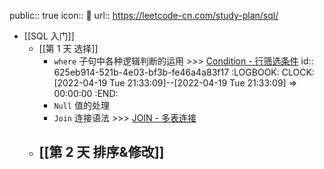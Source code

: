 public:: true
icon:: 📌
url:: https://leetcode-cn.com/study-plan/sql/

- [[SQL 入门]]
	- [[第 1 天 选择]]
		- `where` 子句中各种逻辑判断的运用 >>> [Condition - 行筛选条件](https://aetherhjf.netlify.app/2020-02-17-%E6%95%B0%E6%8D%AE%E5%BA%93%E7%AC%94%E8%AE%B0-01-sql%E8%AF%AD%E6%B3%95%E7%AF%87/#condition---%E8%A1%8C%E7%AD%9B%E9%80%89%E6%9D%A1%E4%BB%B6)
		  id:: 625eb914-521b-4e03-bf3b-fe46a4a83f17
		  :LOGBOOK:
		  CLOCK: [2022-04-19 Tue 21:33:09]--[2022-04-19 Tue 21:33:09] =>  00:00:00
		  :END:
		- `Null` 值的处理
		- `Join` 连接语法 >>> [JOIN - 多表连接](https://aetherhjf.netlify.app/2020-02-17-%E6%95%B0%E6%8D%AE%E5%BA%93%E7%AC%94%E8%AE%B0-01-sql%E8%AF%AD%E6%B3%95%E7%AF%87/#join---%E5%A4%9A%E8%A1%A8%E8%BF%9E%E6%8E%A5)
	- [[第 2 天 排序&修改]]
		-